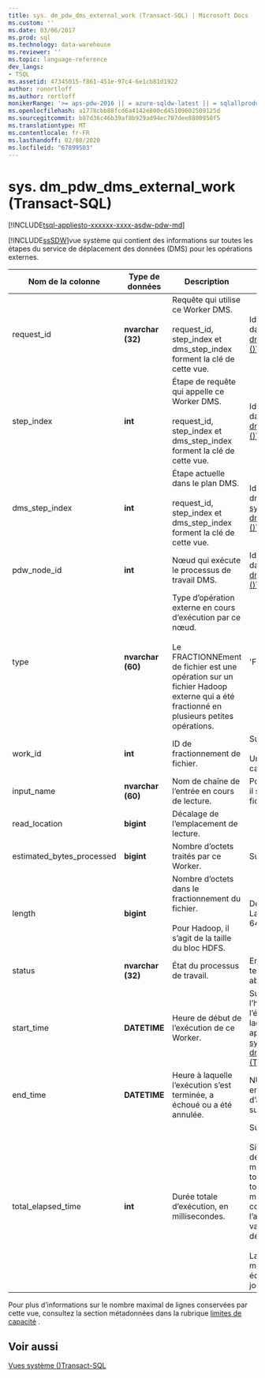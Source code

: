 ```yaml
---
title: sys. dm_pdw_dms_external_work (Transact-SQL) | Microsoft Docs
ms.custom: ''
ms.date: 03/06/2017
ms.prod: sql
ms.technology: data-warehouse
ms.reviewer: ''
ms.topic: language-reference
dev_langs:
- TSQL
ms.assetid: 47345015-f861-451e-97c4-6e1cb81d1922
author: ronortloff
ms.author: rortloff
monikerRange: '>= aps-pdw-2016 || = azure-sqldw-latest || = sqlallproducts-allversions'
ms.openlocfilehash: a1778cbb88fcd6a4142e800cd45109602509125d
ms.sourcegitcommit: b87d36c46b39af8b929ad94ec707dee8800950f5
ms.translationtype: MT
ms.contentlocale: fr-FR
ms.lasthandoff: 02/08/2020
ms.locfileid: "67899503"
---
```

# <a name="sysdm_pdw_dms_external_work-transact-sql"></a>sys. dm_pdw_dms_external_work (Transact-SQL)
[!INCLUDE[tsql-appliesto-xxxxxx-xxxx-asdw-pdw-md](../../includes/tsql-appliesto-xxxxxx-xxxx-asdw-pdw-md.md)]

  [!INCLUDE[ssSDW](../../includes/sssdw-md.md)]vue système qui contient des informations sur toutes les étapes du service de déplacement des données (DMS) pour les opérations externes.  
  
|Nom de la colonne|Type de données|Description|Plage|  
|-----------------|---------------|-----------------|-----------|  
|request_id|**nvarchar (32)**|Requête qui utilise ce Worker DMS.<br /><br /> request_id, step_index et dms_step_index forment la clé de cette vue.|Identique à request_id dans [sys. dm_pdw_exec_requests &#40;&#41;Transact-SQL ](../../relational-databases/system-dynamic-management-views/sys-dm-pdw-exec-requests-transact-sql.md).|  
|step_index|**int**|Étape de requête qui appelle ce Worker DMS.<br /><br /> request_id, step_index et dms_step_index forment la clé de cette vue.|Identique à step_index dans [sys. dm_pdw_request_steps &#40;&#41;Transact-SQL ](../../relational-databases/system-dynamic-management-views/sys-dm-pdw-request-steps-transact-sql.md).|  
|dms_step_index|**int**|Étape actuelle dans le plan DMS.<br /><br /> request_id, step_index et dms_step_index forment la clé de cette vue.|Identique à dms___step_index dans [sys. dm_pdw_dms_workers &#40;&#41;Transact-SQL ](../../relational-databases/system-dynamic-management-views/sys-dm-pdw-dms-workers-transact-sql.md).|  
|pdw_node_id|**int**|Nœud qui exécute le processus de travail DMS.|Identique à node_id dans [sys. dm_pdw_nodes &#40;&#41;Transact-SQL ](../../relational-databases/system-dynamic-management-views/sys-dm-pdw-nodes-transact-sql.md).|  
|type|**nvarchar (60)**|Type d’opération externe en cours d’exécution par ce nœud.<br /><br /> Le FRACTIONNEment de fichier est une opération sur un fichier Hadoop externe qui a été fractionné en plusieurs petites opérations.|'FICHIER FRACTIONNÉ'|  
|work_id|**int**|ID de fractionnement de fichier.|Supérieur ou égal à 0.<br /><br /> Unique par nœud de calcul.|  
|input_name|**nvarchar (60)**|Nom de chaîne de l’entrée en cours de lecture.|Pour un fichier Hadoop, il s’agit du nom de fichier Hadoop.|  
|read_location|**bigint**|Décalage de l’emplacement de lecture.||  
|estimated_bytes_processed|**bigint**|Nombre d’octets traités par ce Worker.|Supérieur ou égal à 0.|  
|length|**bigint**|Nombre d’octets dans le fractionnement du fichier.<br /><br /> Pour Hadoop, il s’agit de la taille du bloc HDFS.|Défini par l’utilisateur. La valeur par défaut est 64 Mo.|  
|status|**nvarchar (32)**|État du processus de travail.|En attente, traitement, terminé, échec, abandonné|  
|start_time|**DATETIME**|Heure de début de l’exécution de ce Worker.|Supérieur ou égal à l’heure de début de l’étape de requête à laquelle ce Worker appartient. Consultez [sys. dm_pdw_request_steps &#40;Transact-SQL&#41;](../../relational-databases/system-dynamic-management-views/sys-dm-pdw-request-steps-transact-sql.md).|  
|end_time|**DATETIME**|Heure à laquelle l’exécution s’est terminée, a échoué ou a été annulée.|NULL pour les Workers en cours ou mis en file d’attente. Sinon, supérieur à start_time.|  
|total_elapsed_time|**int**|Durée totale d’exécution, en millisecondes.|Supérieur ou égal à 0.<br /><br /> Si total_elapsed_time dépasse la valeur maximale d’un entier, total_elapsed_time sera toujours la valeur maximale. Cette condition génère l’avertissement « la valeur maximale a été dépassée ».<br /><br /> La valeur maximale en millisecondes est équivalente à 24,8 jours.|  
  
 Pour plus d’informations sur le nombre maximal de lignes conservées par cette vue, consultez la section métadonnées dans la rubrique [limites de capacité](/azure/sql-data-warehouse/sql-data-warehouse-service-capacity-limits#metadata) .
  
## <a name="see-also"></a>Voir aussi  
 [Vues système &#40;&#41;Transact-SQL](https://msdn.microsoft.com/library/35a6161d-7f43-4e00-bcd3-3091f2015e90)  
  
  
